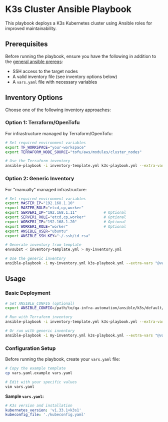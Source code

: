 # K3s Cluster Ansible Playbook

This playbook deploys a K3s Kubernetes cluster using Ansible roles for improved maintainability.

## Prerequisites

Before running the playbook, ensure you have the following in addition to the [general ansible prereqs](../../README.md):

- SSH access to the target nodes
- A valid inventory file (see inventory options below)
- A `vars.yaml` file with necessary variables

## Inventory Options

Choose one of the following inventory approaches:

### Option 1: Terraform/OpenTofu

For infrastructure managed by Terraform/OpenTofu:

```bash
# Set required environment variables
export TF_WORKSPACE="your-workspace"
export TERRAFORM_NODE_SOURCE="tofu/aws/modules/cluster_nodes"

# Use the Terraform inventory
ansible-playbook -i inventory-template.yml k3s-playbook.yml --extra-vars "@vars.yaml"
```

### Option 2: Generic Inventory

For "manually" managed infrastructure:

```bash
# Set required environment variables
export MASTER_IP="192.168.1.10"
export MASTER_ROLE="etcd,cp,worker"
export SERVER1_IP="192.168.1.11"            # Optional
export SERVER1_ROLE="etcd,cp,worker"        # Optional
export WORKER1_IP="192.168.1.20"            # Optional
export WORKER1_ROLE="worker"                # Optional
export ANSIBLE_USER="ubuntu"
export ANSIBLE_SSH_KEY="~/.ssh/id_rsa"

# Generate inventory from template
envsubst < inventory-template.yml > my-inventory.yml

# Use the generic inventory
ansible-playbook -i my-inventory.yml k3s-playbook.yml --extra-vars "@vars.yaml"
```

## Usage

### Basic Deployment

```bash
# Set ANSIBLE_CONFIG (optional)
export ANSIBLE_CONFIG=/path/to/qa-infra-automation/ansible/k3s/default/ansible.cfg

# Run with Terraform inventory
ansible-playbook -i inventory-template.yml k3s-playbook.yml --extra-vars "@vars.yaml" -vvv

# Or run with generic inventory
ansible-playbook -i my-inventory.yml k3s-playbook.yml --extra-vars "@vars.yaml"  -vvv
```

### Configuration Setup

Before running the playbook, create your `vars.yaml` file:

```bash
# Copy the example template
cp vars.yaml.example vars.yaml

# Edit with your specific values
vim vars.yaml
```

**Sample `vars.yaml`:**
```yaml
# K3s version and installation
kubernetes_version: 'v1.33.1+k3s1'
kubeconfig_file: './kubeconfig.yaml'
```